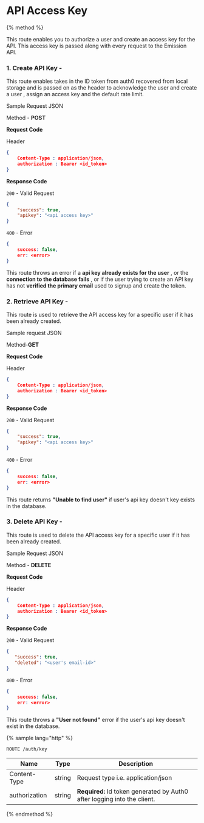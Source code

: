 # API Access Key

{% method %}

This route enables you to authorize a user and create an access key for the API. This access key is passed along with every request to the Emission API.

### 1. Create API Key - 
This route enables takes in the ID token from auth0 recovered from local storage and is passed on as the header to acknowledge the user and create a user , assign an access key and the default rate limit.

Sample Request JSON


Method - __POST__

**Request Code**

Header
```JSON
{
    Content-Type : application/json,
    authorization : Bearer <id_token> 
}
```

**Response Code**

`200` - Valid Request
```JSON
{
    "success": true,
    "apikey": "<api access key>"
}
```
`400` - Error 
```JSON
{
    success: false,
    err: <error>
}
```
This route throws an error if a __api key already exists for the user__ , or the __connection to the database fails__ , or if the user trying to create an API key has not __verified the primary email__ used to signup and create the token.    

### 2. Retrieve API Key -
This route is used to retrieve the API access key for a specific user if it has been already created.

Sample request JSON

Method-__GET__

**Request Code**

Header
```JSON
{
    Content-Type : application/json,
    authorization : Bearer <id_token> 
}
```

**Response Code**

`200` - Valid Request
```JSON
{
    "success": true,
    "apikey": "<api access key>"
}
```
`400` - Error 
```JSON
{
    success: false,
    err: <error>
}
```
This route returns __"Unable to find user"__ if user's api key doesn't key exists in the database.

### 3. Delete API Key - 
This route is used to delete the API access key for a specific user if it has been already created.

Sample Request JSON

Method - __DELETE__

**Request Code**

Header
```JSON
{
    Content-Type : application/json,
    authorization : Bearer <id_token> 
}
```

**Response Code**

`200` - Valid Request
```JSON
{
   "success": true,
   "deleted": "<user's email-id>"
}
```
`400` - Error 
```JSON
{
    success: false,
    err: <error>
}
```
This route throws a __"User not found"__ error if the user's api key doesn't exist in the database.

{% sample lang="http" %}
```
ROUTE /auth/key
```
| Name        | Type           | Description  |
| ------------- |-------------| -----|
| Content-Type | string | Request type i.e. application/json |
| authorization  | string | **Required:** Id token generated by Auth0 after logging into the client. |
{% endmethod %}